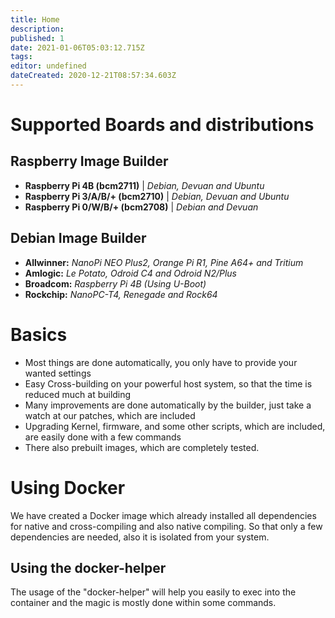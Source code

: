 ```yaml
---
title: Home
description: 
published: 1
date: 2021-01-06T05:03:12.715Z
tags: 
editor: undefined
dateCreated: 2020-12-21T08:57:34.603Z
---
```


# Supported Boards and distributions

## Raspberry Image Builder

* **Raspberry Pi 4B (bcm2711)** | *Debian, Devuan and Ubuntu*
* **Raspberry Pi 3/A/B/+ (bcm2710)** | *Debian, Devuan and Ubuntu*
* **Raspberry Pi 0/W/B/+ (bcm2708)** | *Debian and Devuan*

## Debian Image Builder

* **Allwinner:** *NanoPi NEO Plus2, Orange Pi R1, Pine A64+ and Tritium*
* **Amlogic:** *Le Potato, Odroid C4 and Odroid N2/Plus*
* **Broadcom:**	*Raspberry Pi 4B (Using U-Boot)*
* **Rockchip:** *NanoPC-T4, Renegade and Rock64*

# Basics

- Most things are done automatically, you only have to provide your wanted settings
- Easy Cross-building on your powerful host system, so that the time is reduced much at building
- Many improvements are done automatically by the builder, just take a watch at our patches, which are included
- Upgrading Kernel, firmware, and some other scripts, which are included, are easily done with a few commands
- There also prebuilt images, which are completely tested.

# Using Docker

We have created a Docker image which already installed all dependencies for native and cross-compiling and also native compiling. So that only a few dependencies are needed, also it is isolated from your system.

## Using the docker-helper

The usage of the "docker-helper" will help you easily to exec into the container and the magic is mostly done within some commands.

